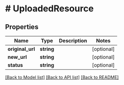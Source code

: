 # # UploadedResource

## Properties

Name | Type | Description | Notes
------------ | ------------- | ------------- | -------------
**original_url** | **string** |  | [optional]
**new_url** | **string** |  | [optional]
**status** | **string** |  | [optional]

[[Back to Model list]](../../README.md#models) [[Back to API list]](../../README.md#endpoints) [[Back to README]](../../README.md)
